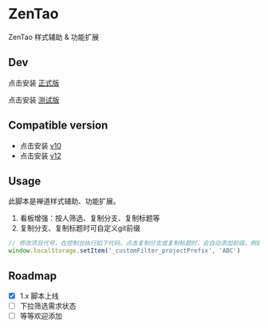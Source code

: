 # ZenTao

ZenTao 样式辅助 & 功能扩展

## Dev

点击安装 [正式版](https://raw.githubusercontent.com/happy-share-forever/tampermonkey-script/main/ZenTao/ZenTao.user.js)

点击安装 [测试版](https://raw.githubusercontent.com/happy-share-forever/tampermonkey-script/test/ZenTao/ZenTao.user.js)

## Compatible version
- 点击安装 [v10](https://raw.githubusercontent.com/happy-share-forever/tampermonkey-script/main/ZenTao/ZenTao.user.js)
- 点击安装 [v12](https://raw.githubusercontent.com/happy-share-forever/tampermonkey-script/main/ZenTao/ZenTao.v12.user.js)


## Usage

此脚本是禅道样式辅助、功能扩展。

1. 看板增强：按人筛选、复制分支、复制标题等
2. 复制分支、复制标题时可自定义git前缀

```javascript
// 修改项目代号，在控制台执行如下代码，点击复制分支或复制标题时，会自动添加前缀，例如： feature/ABC-12345
window.localStorage.setItem('_customFilter_projectPrefix', 'ABC')
```

## Roadmap

- [X] 1.x 脚本上线
- [ ] 下拉筛选需求状态
- [ ] 等等欢迎添加
